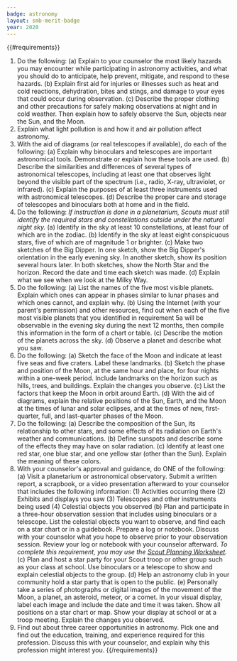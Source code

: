 ```yaml
---
badge: astronomy
layout: smb-merit-badge
year: 2020
---
```


{{#requirements}}
1. Do the following:
    (a) Explain to your counselor the most likely hazards you may encounter while participating in astronomy activities, and what you should do to anticipate, help prevent, mitigate, and respond to these hazards.
    (b) Explain first aid for injuries or illnesses such as heat and cold reactions, dehydration, bites and stings, and damage to your eyes that could occur during observation.
    (c) Describe the proper clothing and other precautions for safely making observations at night and in cold weather. Then explain how to safely observe the Sun, objects near the Sun, and the Moon.
2. Explain what light pollution is and how it and air pollution affect astronomy.
3. With the aid of diagrams (or real telescopes if available), do each of the following:
    (a) Explain why binoculars and telescopes are important astronomical tools. Demonstrate or explain how these tools are used.
    (b) Describe the similarities and differences of several types of astronomical telescopes, including at least one that observes light beyond the visible part of the spectrum (i.e., radio, X-ray, ultraviolet, or infrared).
    (c) Explain the purposes of at least three instruments used with astronomical telescopes.
    (d) Describe the proper care and storage of telescopes and binoculars both at home and in the field.
4. Do the following:
    *If instruction is done in a planetarium, Scouts must still identify the required stars and constellations outside under the natural night sky.*
    (a) Identify in the sky at least 10 constellations, at least four of which are in the zodiac.
    (b) Identify in the sky at least eight conspicuous stars, five of which are of magnitude 1 or brighter.
    (c) Make two sketches of the Big Dipper. In one sketch, show the Big Dipper's orientation in the early evening sky. In another sketch, show its position several hours later. In both sketches, show the North Star and the horizon. Record the date and time each sketch was made.
    (d) Explain what we see when we look at the Milky Way.
5. Do the following:
    (a) List the names of the five most visible planets. Explain which ones can appear in phases similar to lunar phases and which ones cannot, and explain why.
    (b) Using the Internet (with your parent's permission) and other resources, find out when each of the five most visible planets that you identified in requirement 5a will be observable in the evening sky during the next 12 months, then compile this information in the form of a chart or table.
    (c) Describe the motion of the planets across the sky.
    (d) Observe a planet and describe what you saw.
6. Do the following:
    (a) Sketch the face of the Moon and indicate at least five seas and five craters. Label these landmarks.
    (b) Sketch the phase and position of the Moon, at the same hour and place, for four nights within a one-week period. Include landmarks on the horizon such as hills, trees, and buildings. Explain the changes you observe.
    (c) List the factors that keep the Moon in orbit around Earth.
    (d) With the aid of diagrams, explain the relative positions of the Sun, Earth, and the Moon at the times of lunar and solar eclipses, and at the times of new, first-quarter, full, and last-quarter phases of the Moon.
7. Do the following:
    (a) Describe the composition of the Sun, its relationship to other stars, and some effects of its radiation on Earth's weather and communications.
    (b) Define sunspots and describe some of the effects they may have on solar radiation.
    (c) Identify at least one red star, one blue star, and one yellow star (other than the Sun). Explain the meaning of these colors.
8. With your counselor's approval and guidance, do ONE of the following:
    (a) Visit a planetarium or astronomical observatory. Submit a written report, a scrapbook, or a video presentation afterward to your counselor that includes the following information:
        (1) Activities occurring there
        (2) Exhibits and displays you saw
        (3) Telescopes and other instruments being used
        (4) Celestial objects you observed
    (b) Plan and participate in a three-hour observation session that includes using binoculars or a telescope. List the celestial objects you want to observe, and find each on a star chart or in a guidebook. Prepare a log or notebook. Discuss with your counselor what you hope to observe prior to your observation session. Review your log or notebook with your counselor afterward.
        *To complete this requirement, you may use the <a href="{{@root.rootPath}}documents/scout-planning-worksheet.pdf">Scout Planning Worksheet</a>.*
    (c) Plan and host a star party for your Scout troop or other group such as your class at school. Use binoculars or a telescope to show and explain celestial objects to the group.
    (d) Help an astronomy club in your community hold a star party that is open to the public.
    (e) Personally take a series of photographs or digital images of the movement of the Moon, a planet, an asteroid, meteor, or a comet. In your visual display, label each image and include the date and time it was taken. Show all positions on a star chart or map. Show your display at school or at a troop meeting. Explain the changes you observed.
9. Find out about three career opportunities in astronomy. Pick one and find out the education, training, and experience required for this profession. Discuss this with your counselor, and explain why this profession might interest you.
{{/requirements}}
